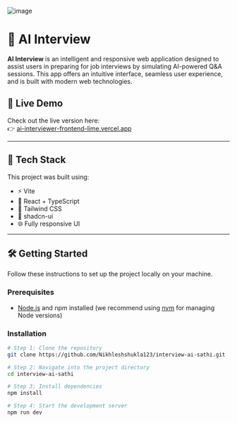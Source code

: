 ![image](https://github.com/user-attachments/assets/116eb77b-1740-4dc5-8cf1-e80b27c15a91)

# 🎯 AI Interview

**AI Interview** is an intelligent and responsive web application designed to assist users in preparing for job interviews by simulating AI-powered Q&A sessions. This app offers an intuitive interface, seamless user experience, and is built with modern web technologies.

## 🚀 Live Demo

Check out the live version here:  
👉 [ai-interviewer-frontend-lime.vercel.app](https://ai-interviewer-frontend-lime.vercel.app) 

---

## 🧰 Tech Stack

This project was built using:

- ⚡️ Vite
- 💬 React + TypeScript
- 🎨 Tailwind CSS
- 🧩 shadcn-ui
- 🌐 Fully responsive UI

---

## 🛠️ Getting Started

Follow these instructions to set up the project locally on your machine.

### Prerequisites

- [Node.js](https://nodejs.org/) and npm installed (we recommend using [nvm](https://github.com/nvm-sh/nvm) for managing Node versions)

### Installation

```bash
# Step 1: Clone the repository
git clone https://github.com/Nikhleshshukla123/interview-ai-sathi.git

# Step 2: Navigate into the project directory
cd interview-ai-sathi

# Step 3: Install dependencies
npm install

# Step 4: Start the development server
npm run dev
